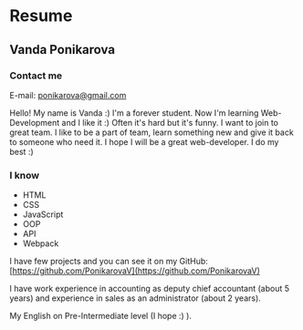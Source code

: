 # Resume 
## **Vanda Ponikarova**
### **Contact me**

E-mail: [ponikarova@gmail.com](ponikarova@gmail.com)

Hello! My name is Vanda :) I'm a forever student. Now I'm learning Web-Development and I like it :) Often it's hard but it's funny. I want to join to great team. I like to be a part of team, learn something new and give it back to someone who need it. I hope I will be a great web-developer. I do my best :)

### **I know**

- HTML
- CSS
- JavaScript
- OOP
- API
- Webpack

I have few projects and you can see it on my GitHub: [https://github.com/PonikarovaV](https://github.com/PonikarovaV)

I have work experience in accounting as deputy chief accountant (about 5 years) and experience in sales as an administrator (about 2 years).

My English on Pre-Intermediate level (I hope :) ).